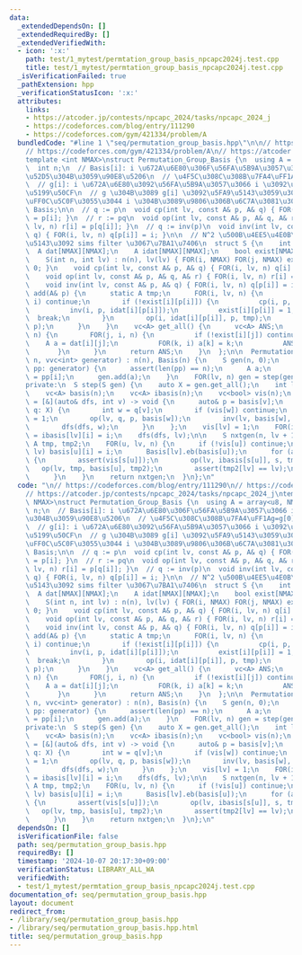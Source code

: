 ```yaml
---
data:
  _extendedDependsOn: []
  _extendedRequiredBy: []
  _extendedVerifiedWith:
  - icon: ':x:'
    path: test/1_mytest/permtation_group_basis_npcapc2024j.test.cpp
    title: test/1_mytest/permtation_group_basis_npcapc2024j.test.cpp
  _isVerificationFailed: true
  _pathExtension: hpp
  _verificationStatusIcon: ':x:'
  attributes:
    links:
    - https://atcoder.jp/contests/npcapc_2024/tasks/npcapc_2024_j
    - https://codeforces.com/blog/entry/111290
    - https://codeforces.com/gym/421334/problem/A
  bundledCode: "#line 1 \"seq/permutation_group_basis.hpp\"\n\n// https://codeforces.com/blog/entry/111290\n\
    // https://codeforces.com/gym/421334/problem/A\n// https://atcoder.jp/contests/npcapc_2024/tasks/npcapc_2024_j\n\
    template <int NMAX>\nstruct Permutation_Group_Basis {\n  using A = array<u8, NMAX>;\n\
    \  int n;\n  // Basis[i]: i \u672A\u6E80\u306F\u56FA\u5B9A\u3057\u3066 i \u3092\
    \u52D5\u304B\u3059\u90E8\u5206\n  // \u4F5C\u308C\u308B\u7FA4\uFF1Ag=g[0]g[1]...g[n-1]\n\
    \  // g[i]: i \u672A\u6E80\u3092\u56FA\u5B9A\u3057\u3066 i \u3092\u52D5\u304B\u3059\
    \u5199\u50CF\n  // g \u304B\u3089 g[i] \u3092\u5FA9\u5143\u3059\u308B\u306B\u306F\
    \uFF0C\u5C0F\u3055\u3044 i \u304B\u3089\u9806\u306B\u6C7A\u3081\u308B\n  vvc<A>\
    \ Basis;\n\n  // q := p\n  void cp(int lv, const A& p, A& q) { FOR(i, lv, n) q[i]\
    \ = p[i]; }\n  // r := pq\n  void op(int lv, const A& p, A& q, A& r) { FOR(i,\
    \ lv, n) r[i] = p[q[i]]; }\n  // q := inv(p)\n  void inv(int lv, const A& p, A&\
    \ q) { FOR(i, lv, n) q[p[i]] = i; }\n\n  // N^2 \u500B\u4EE5\u4E0B\u751F\u6210\
    \u5143\u3092 sims filter \u3067\u7BA1\u7406\n  struct S {\n    int n, lv;\n  \
    \  A dat[NMAX][NMAX];\n    A idat[NMAX][NMAX];\n    bool exist[NMAX][NMAX];\n\
    \    S(int n, int lv) : n(n), lv(lv) { FOR(i, NMAX) FOR(j, NMAX) exist[i][j] =\
    \ 0; }\n    void cp(int lv, const A& p, A& q) { FOR(i, lv, n) q[i] = p[i]; }\n\
    \    void op(int lv, const A& p, A& q, A& r) { FOR(i, lv, n) r[i] = p[q[i]]; }\n\
    \    void inv(int lv, const A& p, A& q) { FOR(i, lv, n) q[p[i]] = i; }\n    void\
    \ add(A& p) {\n      static A tmp;\n      FOR(i, lv, n) {\n        if (p[i] ==\
    \ i) continue;\n        if (!exist[i][p[i]]) {\n          cp(i, p, dat[i][p[i]]);\n\
    \          inv(i, p, idat[i][p[i]]);\n          exist[i][p[i]] = 1;\n        \
    \  break;\n        }\n        op(i, idat[i][p[i]], p, tmp);\n        cp(i, tmp,\
    \ p);\n      }\n    }\n    vc<A> get_all() {\n      vc<A> ANS;\n      FOR(i, lv,\
    \ n) {\n        FOR(j, i, n) {\n          if (!exist[i][j]) continue;\n      \
    \    A a = dat[i][j];\n          FOR(k, i) a[k] = k;\n          ANS.eb(a);\n \
    \       }\n      }\n      return ANS;\n    }\n  };\n\n  Permutation_Group_Basis(int\
    \ n, vvc<int> generator) : n(n), Basis(n) {\n    S gen(n, 0);\n    for (auto&\
    \ pp: generator) {\n      assert(len(pp) == n);\n      A a;\n      FOR(i, n) a[i]\
    \ = pp[i];\n      gen.add(a);\n    }\n    FOR(lv, n) gen = step(gen);\n  }\n\n\
    private:\n  S step(S gen) {\n    auto X = gen.get_all();\n    int lv = gen.lv;\n\
    \    vc<A> basis(n);\n    vc<A> ibasis(n);\n    vc<bool> vis(n);\n    auto dfs\
    \ = [&](auto& dfs, int v) -> void {\n      auto& p = basis[v];\n      for (auto&\
    \ q: X) {\n        int w = q[v];\n        if (vis[w]) continue;\n        vis[w]\
    \ = 1;\n        op(lv, q, p, basis[w]);\n        inv(lv, basis[w], ibasis[w]);\n\
    \        dfs(dfs, w);\n      }\n    };\n    vis[lv] = 1;\n    FOR(i, n) basis[lv][i]\
    \ = ibasis[lv][i] = i;\n    dfs(dfs, lv);\n\n    S nxtgen(n, lv + 1);\n    static\
    \ A tmp, tmp2;\n    FOR(u, lv, n) {\n      if (!vis[u]) continue;\n      FOR(i,\
    \ lv) basis[u][i] = i;\n      Basis[lv].eb(basis[u]);\n      for (auto& s: X)\
    \ {\n        assert(vis[s[u]]);\n        op(lv, ibasis[s[u]], s, tmp);\n     \
    \   op(lv, tmp, basis[u], tmp2);\n        assert(tmp2[lv] == lv);\n        nxtgen.add(tmp2);\n\
    \      }\n    }\n    return nxtgen;\n  }\n};\n"
  code: "\n// https://codeforces.com/blog/entry/111290\n// https://codeforces.com/gym/421334/problem/A\n\
    // https://atcoder.jp/contests/npcapc_2024/tasks/npcapc_2024_j\ntemplate <int\
    \ NMAX>\nstruct Permutation_Group_Basis {\n  using A = array<u8, NMAX>;\n  int\
    \ n;\n  // Basis[i]: i \u672A\u6E80\u306F\u56FA\u5B9A\u3057\u3066 i \u3092\u52D5\
    \u304B\u3059\u90E8\u5206\n  // \u4F5C\u308C\u308B\u7FA4\uFF1Ag=g[0]g[1]...g[n-1]\n\
    \  // g[i]: i \u672A\u6E80\u3092\u56FA\u5B9A\u3057\u3066 i \u3092\u52D5\u304B\u3059\
    \u5199\u50CF\n  // g \u304B\u3089 g[i] \u3092\u5FA9\u5143\u3059\u308B\u306B\u306F\
    \uFF0C\u5C0F\u3055\u3044 i \u304B\u3089\u9806\u306B\u6C7A\u3081\u308B\n  vvc<A>\
    \ Basis;\n\n  // q := p\n  void cp(int lv, const A& p, A& q) { FOR(i, lv, n) q[i]\
    \ = p[i]; }\n  // r := pq\n  void op(int lv, const A& p, A& q, A& r) { FOR(i,\
    \ lv, n) r[i] = p[q[i]]; }\n  // q := inv(p)\n  void inv(int lv, const A& p, A&\
    \ q) { FOR(i, lv, n) q[p[i]] = i; }\n\n  // N^2 \u500B\u4EE5\u4E0B\u751F\u6210\
    \u5143\u3092 sims filter \u3067\u7BA1\u7406\n  struct S {\n    int n, lv;\n  \
    \  A dat[NMAX][NMAX];\n    A idat[NMAX][NMAX];\n    bool exist[NMAX][NMAX];\n\
    \    S(int n, int lv) : n(n), lv(lv) { FOR(i, NMAX) FOR(j, NMAX) exist[i][j] =\
    \ 0; }\n    void cp(int lv, const A& p, A& q) { FOR(i, lv, n) q[i] = p[i]; }\n\
    \    void op(int lv, const A& p, A& q, A& r) { FOR(i, lv, n) r[i] = p[q[i]]; }\n\
    \    void inv(int lv, const A& p, A& q) { FOR(i, lv, n) q[p[i]] = i; }\n    void\
    \ add(A& p) {\n      static A tmp;\n      FOR(i, lv, n) {\n        if (p[i] ==\
    \ i) continue;\n        if (!exist[i][p[i]]) {\n          cp(i, p, dat[i][p[i]]);\n\
    \          inv(i, p, idat[i][p[i]]);\n          exist[i][p[i]] = 1;\n        \
    \  break;\n        }\n        op(i, idat[i][p[i]], p, tmp);\n        cp(i, tmp,\
    \ p);\n      }\n    }\n    vc<A> get_all() {\n      vc<A> ANS;\n      FOR(i, lv,\
    \ n) {\n        FOR(j, i, n) {\n          if (!exist[i][j]) continue;\n      \
    \    A a = dat[i][j];\n          FOR(k, i) a[k] = k;\n          ANS.eb(a);\n \
    \       }\n      }\n      return ANS;\n    }\n  };\n\n  Permutation_Group_Basis(int\
    \ n, vvc<int> generator) : n(n), Basis(n) {\n    S gen(n, 0);\n    for (auto&\
    \ pp: generator) {\n      assert(len(pp) == n);\n      A a;\n      FOR(i, n) a[i]\
    \ = pp[i];\n      gen.add(a);\n    }\n    FOR(lv, n) gen = step(gen);\n  }\n\n\
    private:\n  S step(S gen) {\n    auto X = gen.get_all();\n    int lv = gen.lv;\n\
    \    vc<A> basis(n);\n    vc<A> ibasis(n);\n    vc<bool> vis(n);\n    auto dfs\
    \ = [&](auto& dfs, int v) -> void {\n      auto& p = basis[v];\n      for (auto&\
    \ q: X) {\n        int w = q[v];\n        if (vis[w]) continue;\n        vis[w]\
    \ = 1;\n        op(lv, q, p, basis[w]);\n        inv(lv, basis[w], ibasis[w]);\n\
    \        dfs(dfs, w);\n      }\n    };\n    vis[lv] = 1;\n    FOR(i, n) basis[lv][i]\
    \ = ibasis[lv][i] = i;\n    dfs(dfs, lv);\n\n    S nxtgen(n, lv + 1);\n    static\
    \ A tmp, tmp2;\n    FOR(u, lv, n) {\n      if (!vis[u]) continue;\n      FOR(i,\
    \ lv) basis[u][i] = i;\n      Basis[lv].eb(basis[u]);\n      for (auto& s: X)\
    \ {\n        assert(vis[s[u]]);\n        op(lv, ibasis[s[u]], s, tmp);\n     \
    \   op(lv, tmp, basis[u], tmp2);\n        assert(tmp2[lv] == lv);\n        nxtgen.add(tmp2);\n\
    \      }\n    }\n    return nxtgen;\n  }\n};\n"
  dependsOn: []
  isVerificationFile: false
  path: seq/permutation_group_basis.hpp
  requiredBy: []
  timestamp: '2024-10-07 20:17:30+09:00'
  verificationStatus: LIBRARY_ALL_WA
  verifiedWith:
  - test/1_mytest/permtation_group_basis_npcapc2024j.test.cpp
documentation_of: seq/permutation_group_basis.hpp
layout: document
redirect_from:
- /library/seq/permutation_group_basis.hpp
- /library/seq/permutation_group_basis.hpp.html
title: seq/permutation_group_basis.hpp
---
```

